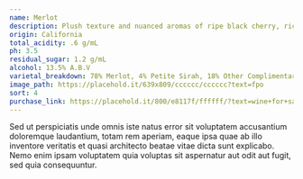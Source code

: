 ```yaml
---
name: Merlot
description: Plush texture and nuanced aromas of ripe black cherry, rich mocha and spicy plum before a seductive vanilla and oak finish.
origin: California
total_acidity: .6 g/mL
ph: 3.5
residual_sugar: 1.2 g/mL
alcohol: 13.5% A.B.V
varietal_breakdown: 78% Merlot, 4% Petite Sirah, 18% Other Complimentary Red Varietals
image_path: https://placehold.it/639x809/cccccc/cccccc?text=fpo
sort: 4
purchase_link: https://placehold.it/800/e8117f/ffffff/?text=wine+for+sale
---
```


Sed ut perspiciatis unde omnis iste natus error sit voluptatem accusantium doloremque laudantium, totam rem aperiam, eaque ipsa quae ab illo inventore veritatis et quasi architecto beatae vitae dicta sunt explicabo. Nemo enim ipsam voluptatem quia voluptas sit aspernatur aut odit aut fugit, sed quia consequuntur.